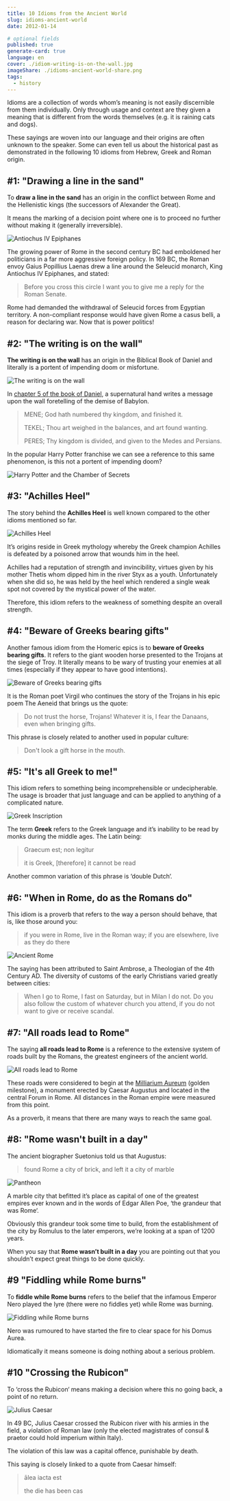 ```yaml
---
title: 10 Idioms from the Ancient World
slug: idioms-ancient-world
date: 2012-01-14

# optional fields
published: true
generate-card: true
language: en
cover: ./idiom-writing-is-on-the-wall.jpg
imageShare: ./idioms-ancient-world-share.png
tags:
  - history
---
```


Idioms are a collection of words whom’s meaning is not easily discernible from them individually. Only through usage and context are they given a meaning that is different from the words themselves (e.g. it is raining cats and dogs).

These sayings are woven into our language and their origins are often unknown to the speaker. Some can even tell us about the historical past as demonstrated in the following 10 idioms from Hebrew, Greek and Roman origin.

## #1: "Drawing a line in the sand"

To **draw a line in the sand** has an origin in the conflict between Rome and the Hellenistic kings (the successors of Alexander the Great).

It means the marking of a decision point where one is to proceed no further without making it (generally irreversible).

![Antiochus IV Epiphanes](./antiochus-IV-epiphanes.jpg)

The growing power of Rome in the second century BC had emboldened her politicians in a far more aggressive foreign policy. In 169 BC, the Roman envoy Gaius Popillius Laenas drew a line around the Seleucid monarch, King Antiochus IV Epiphanes, and stated:

> Before you cross this circle I want you to give me a reply for the Roman Senate.

Rome had demanded the withdrawal of Seleucid forces from Egyptian territory. A non-compliant response would have given Rome a casus belli, a reason for declaring war. Now that is power politics!

## #2: "The writing is on the wall"

**The writing is on the wall** has an origin in the Biblical Book of Daniel and literally is a portent of impending doom or misfortune.

![The writing is on the wall](./the-writing-is-on-the-wall.jpg)

In [chapter 5 of the book of Daniel](http://www.fillthevoid.org/Kjv/B27C005.htm), a supernatural hand writes a message upon the wall foretelling of the demise of Babylon.

> MENE; God hath numbered thy kingdom, and finished it.
>
> TEKEL; Thou art weighed in the balances, and art found wanting.
>
> PERES; Thy kingdom is divided, and given to the Medes and Persians.

In the popular Harry Potter franchise we can see a reference to this same phenomenon, is this not a portent of impending doom?

![Harry Potter and the Chamber of Secrets](./hp-writing-wall.jpg)

## #3: "Achilles Heel"

The story behind the **Achilles Heel** is well known compared to the other idioms mentioned so far.

![Achilles Heel](./achilles-heel.jpg)

It’s origins reside in Greek mythology whereby the Greek champion Achilles is defeated by a poisoned arrow that wounds him in the heel.

Achilles had a reputation of strength and invincibility, virtues given by his mother Thetis whom dipped him in the river Styx as a youth. Unfortunately when she did so, he was held by the heel which rendered a single weak spot not covered by the mystical power of the water.

Therefore, this idiom refers to the weakness of something despite an overall strength.

## #4: "Beware of Greeks bearing gifts"

Another famous idiom from the Homeric epics is to **beware of Greeks bearing gifts**. It refers to the giant wooden horse presented to the Trojans at the siege of Troy. It literally means to be wary of trusting your enemies at all times (especially if they appear to have good intentions).

![Beware of Greeks bearing gifts](./beware-greeks-bearing-gifts.jpg)

It is the Roman poet Virgil who continues the story of the Trojans in his epic poem The Aeneid that brings us the quote:

> Do not trust the horse, Trojans! Whatever it is, I fear the Danaans, even when bringing gifts.

This phrase is closely related to another used in popular culture:

> Don't look a gift horse in the mouth.

## #5: "It's all Greek to me!"

This idiom refers to something being incomprehensible or undecipherable. The usage is broader that just language and can be applied to anything of a complicated nature.

![Greek Inscription](./greek-inscription.jpg)

The term **Greek** refers to the Greek language and it’s inability to be read by monks during the middle ages. The Latin being:

> Graecum est; non legitur
>
> it is Greek, [therefore] it cannot be read

Another common variation of this phrase is ‘double Dutch‘.

## #6: "When in Rome, do as the Romans do"

This idiom is a proverb that refers to the way a person should behave, that is, like those around you:

> if you were in Rome, live in the Roman way; if you are elsewhere, live as they do there

![Ancient Rome](./ancient-rome.jpg)

The saying has been attributed to Saint Ambrose, a Theologian of the 4th Century AD. The diversity of customs of the early Christians varied greatly between cities:

> When I go to Rome, I fast on Saturday, but in Milan I do not. Do you also follow the custom of whatever church you attend, if you do not want to give or receive scandal.

## #7: "All roads lead to Rome"

The saying **all roads lead to Rome** is a reference to the extensive system of roads built by the Romans, the greatest engineers of the ancient world.

![All roads lead to Rome](./all-roads-lead-to-rome.jpg)

These roads were considered to begin at the [Milliarium Aureum](http://en.wikipedia.org/wiki/Milliarium_Aureum) (golden milestone), a monument erected by Caesar Augustus and located in the central Forum in Rome. All distances in the Roman empire were measured from this point.

As a proverb, it means that there are many ways to reach the same goal.

## #8: "Rome wasn't built in a day"

The ancient biographer Suetonius told us that Augustus:

> found Rome a city of brick, and left it a city of marble

![Pantheon](./pantheon.jpg)

A marble city that befitted it’s place as capital of one of the greatest empires ever known and in the words of Edgar Allen Poe, ‘the grandeur that was Rome‘.

Obviously this grandeur took some time to build, from the establishment of the city by Romulus to the later emperors, we’re looking at a span of 1200 years.

When you say that **Rome wasn’t built in a day** you are pointing out that you shouldn’t expect great things to be done quickly.

## #9 "Fiddling while Rome burns"

To **fiddle while Rome burns** refers to the belief that the infamous Emperor Nero played the lyre (there were no fiddles yet) while Rome was burning.

![Fiddling while Rome burns](./nero-fiddle-rome-burns.jpg)

Nero was rumoured to have started the fire to clear space for his Domus Aurea.

Idiomatically it means someone is doing nothing about a serious problem.

## #10 "Crossing the Rubicon"

To ‘cross the Rubicon‘ means making a decision where this no going back, a point of no return.

![Julius Caesar](./julius-caesar.jpg)

In 49 BC, Julius Caesar crossed the Rubicon river with his armies in the field, a violation of Roman law (only the elected magistrates of consul & praetor could hold imperium within Italy).

The violation of this law was a capital offence, punishable by death.

This saying is closely linked to a quote from Caesar himself:

> ālea iacta est
>
> the die has been cas
